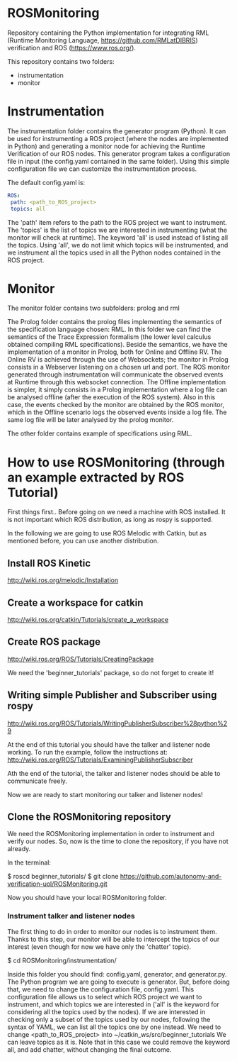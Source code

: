 # ROSMonitoring
Repository containing the Python implementation for integrating RML (Runtime Monitoring Language, https://github.com/RMLatDIBRIS) verification and ROS (https://www.ros.org/).

This repository contains two folders:
 - instrumentation
 - monitor

# Instrumentation

The instrumentation folder contains the generator program (Python). It can be used for instrumenting a ROS project (where the nodes are implemented in Python) and generating a monitor node for achieving the Runtime Verification of our ROS nodes.
This generator program takes a configuration file in input (the config.yaml contained in the same folder). Using this simple configuration file we can customize the instrumentation process.

The default config.yaml is:
```yaml
ROS:
 path: <path_to_ROS_project>
 topics: all
```
The 'path' item refers to the path to the ROS project we want to instrument.
The 'topics' is the list of topics we are interested in instrumenting (what the monitor will check at runtime).
The keyword 'all' is used instead of listing all the topics. Using 'all', we do not limit which topics will be 
instrumented, and we instrument all the topics used in all the Python nodes contained in the ROS project.

# Monitor

The monitor folder contains two subfolders: prolog and rml

The Prolog folder contains the prolog files implementing the semantics of the specification language chosen: RML.
In this folder we can find the semantics of the Trace Expression formalism (the lower level calculus obtained compiling RML specifications). Beside the semantics, we have the implementation of a monitor in Prolog, both for Online and Offline RV. The Online RV is achieved through the use of Websockets; the monitor in Prolog consists in a Webserver listening on a chosen url and port. The ROS monitor generated through instrumentation will communicate the observed events at Runtime through this websocket connection. The Offline implementation is simpler, it simply consists in a Prolog implementation where a log file can be analysed offline (after the execution of the ROS system). Also in this case, the events checked by the monitor are obtained by the ROS monitor, which in the Offline scenario logs the observed events inside a log file. The same log file will be later analysed by the prolog monitor.

The other folder contains example of specifications using RML.

# How to use ROSMonitoring (through an example extracted by ROS Tutorial)

First things first..
Before going on we need a machine with ROS installed. It is not important which ROS distribution, as long as rospy is supported.

In the following we are going to use ROS Melodic with Catkin, but as mentioned before, you can use another distribution.

## Install ROS Kinetic

http://wiki.ros.org/melodic/Installation

## Create a workspace for catkin

http://wiki.ros.org/catkin/Tutorials/create_a_workspace

## Create ROS package

http://wiki.ros.org/ROS/Tutorials/CreatingPackage

We need the 'beginner_tutorials' package, so do not forget to create it!

## Writing simple Publisher and Subscriber using rospy

http://wiki.ros.org/ROS/Tutorials/WritingPublisherSubscriber%28python%29

At the end of this tutorial you should have the talker and listener node working.
To run the example, follow the instructions at:
http://wiki.ros.org/ROS/Tutorials/ExaminingPublisherSubscriber

Ath the end of the tutorial, the talker and listener nodes should be able to communicate freely. 

Now we are ready to start monitoring our talker and listener nodes!

## Clone the ROSMonitoring repository

We need the ROSMonitoring implementation in order to instrument and verify our nodes. So, now is the time to clone the repository, if you have not already.

In the terminal:

 $ roscd beginner_tutorials/
 $ git clone https://github.com/autonomy-and-verification-uol/ROSMonitoring.git

Now you should have your local ROSMonitoring folder.

### Instrument talker and listener nodes

The first thing to do in order to monitor our nodes is to instrument them. Thanks to this step, our monitor will be able to intercept the topics of our interest (even though for now we have only the 'chatter' topic).

 $ cd ROSMonitoring/instrumentation/

Inside this folder you should find: config.yaml, generator, and generator.py.
The Python program we are going to execute is generator. But, before doing that, we need to change the configuration file, config.yaml. This configuration file allows us to select which ROS project we want to instrument, and which topics we are interested in ('all' is the keyword for considering all the topics used by the nodes). If we are interested in checking only a subset of the topics used by our nodes, following the syntax of YAML, we can list all the topics one by one instead.
We need to change <path_to_ROS_project> into ~/catkin_ws/src/beginner_tutorials
We can leave topics as it is. Note that in this case we could remove the keyword all, and add chatter, without changing the final outcome.
 







